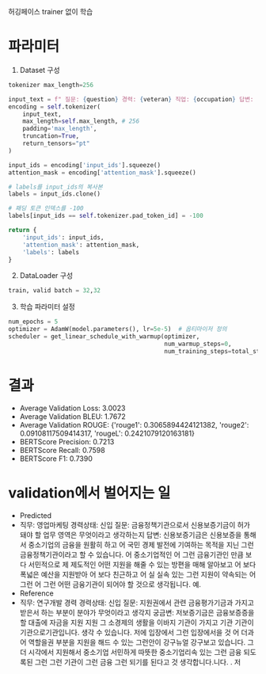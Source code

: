 허깅페이스 trainer 없이 학습
# 파라미터
1. Dataset 구성
```python
tokenizer max_length=256

input_text = f" 질문: {question} 경력: {veteran} 직업: {occupation} 답변: {answer} "
encoding = self.tokenizer(
    input_text,
    max_length=self.max_length, # 256
    padding='max_length',
    truncation=True,
    return_tensors="pt"
)

input_ids = encoding['input_ids'].squeeze()
attention_mask = encoding['attention_mask'].squeeze()

# labels를 input_ids의 복사본
labels = input_ids.clone()

# 패딩 토큰 인덱스를 -100
labels[input_ids == self.tokenizer.pad_token_id] = -100

return {
    'input_ids': input_ids,
    'attention_mask': attention_mask,
    'labels': labels
}
```
2. DataLoader 구성
```python
train, valid batch = 32,32
```
3. 학습 파라미터 설정
```python
num_epochs = 5
optimizer = AdamW(model.parameters(), lr=5e-5)  # 옵티마이저 정의
scheduler = get_linear_schedule_with_warmup(optimizer,
                                            num_warmup_steps=0,
                                            num_training_steps=total_steps)  # 스케줄러 정의
```

# 결과
- Average Validation Loss: 3.0023
- Average Validation BLEU: 1.7672
- Average Validation ROUGE: {'rouge1': 0.3065894424121382, 'rouge2': 0.09108117509414317, 'rougeL': 0.2421079120163181}
- BERTScore Precision: 0.7213
- BERTScore Recall: 0.7598
- BERTScore F1: 0.7390


# validation에서 벌어지는 일
- Predicted
- 직무: 영업마케팅 경력상태: 신입 질문: 금융정책기관으로서 신용보증기금이 허가 돼야 할 업무 영역은 무엇이라고 생각하는지 답변: 신용보증기금은 신용보증을 통해서 중소기업의 금융을 원활히 하고 어 국민 경제 발전에 기여하는 목적을 지닌 그런 금융정책기관이라고 할 수 있습니다. 어 중소기업적인 어 그런 금융기관인 만큼 보다 서민적으로 제 제도적인 어떤 지원을 해줄 수 있는 방편을 매해 알아보고 어 보다 폭넓은 예산을 지원받아 어 보다 친근하고 어 실 실속 있는 그런 지원이 약속되는 어 그런 어 그런 어떤 금융기관이 되어야 할 것으로 생각됩니다. 예. 
- Reference
- 직무: 연구개발 경력 경력상태: 신입 질문: 지원권에서 관련 금융평가기금과 가지고받은서 하는 부분이 분야가 무엇이라고 생각지 궁금변: 저보증기금은 금융보증증을 할 대출에 자금을 지원 지원 그 소경제의 생활을 이바지 기관이 가지고 기관 기관이기관으로기관입니다. 생각 수 있습니다.  저에 입장에서 그런 입장에서을 것 어 더과 어 역할을권 부분을 지원을 해드 수 있는 그런안이 강구뉴얼 강구보고 있습니다. 그 더 시각에서 지원해서 중소기업 서민하게 따뜻한 중소기업리속 있는 그런 금융 되도록된 그런 그런 기관이 그런 금융 그런 되기를 된다고 것 생각합니다.니다. . 저
